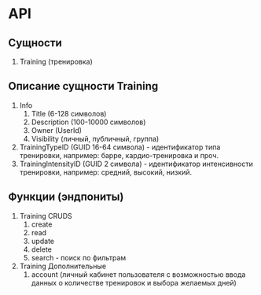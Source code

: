 # API

## Сущности

1. Training (тренировка)

## Описание сущности Training

1. Info
   1. Title (6-128 символов)
   2. Description (100-10000 символов)
   3. Owner (UserId)
   4. Visibility (личный, публичный, группа)
2. TrainingTypeID (GUID 16-64 символа) - идентификатор типа тренировки, например: барре, кардио-тренировка и проч.
4. TrainingIntensityID  (GUID 2 символа) - идентификатор интенсивности тренировки, например: средний, высокий, низкий.

## Функции (эндпониты)

1. Training CRUDS
   1. create
   2. read
   3. update
   4. delete
   5. search - поиск по фильтрам
2. Training Дополнительные 
   1. account (личный кабинет пользователя с возможностью ввода данных о количестве тренировок и выбора желаемых дней)
